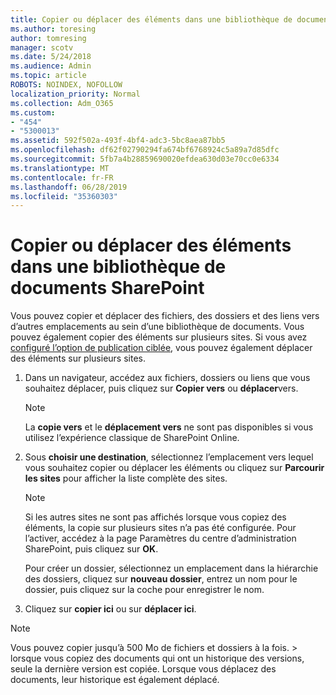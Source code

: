 ```yaml
---
title: Copier ou déplacer des éléments dans une bibliothèque de documents SharePoint
ms.author: toresing
author: tomresing
manager: scotv
ms.date: 5/24/2018
ms.audience: Admin
ms.topic: article
ROBOTS: NOINDEX, NOFOLLOW
localization_priority: Normal
ms.collection: Adm_O365
ms.custom:
- "454"
- "5300013"
ms.assetid: 592f502a-493f-4bf4-adc3-5bc8aea87bb5
ms.openlocfilehash: df62f02790294fa674bf6768924c5a89a7d85dfc
ms.sourcegitcommit: 5fb7a4b28859690020efdea630d03e70cc0e6334
ms.translationtype: MT
ms.contentlocale: fr-FR
ms.lasthandoff: 06/28/2019
ms.locfileid: "35360303"
---
```

# <a name="copy-or-move-items-in-a-sharepoint-document-library"></a>Copier ou déplacer des éléments dans une bibliothèque de documents SharePoint

Vous pouvez copier et déplacer des fichiers, des dossiers et des liens vers d’autres emplacements au sein d’une bibliothèque de documents. Vous pouvez également copier des éléments sur plusieurs sites. Si vous avez [configuré l’option de publication ciblée](https://go.microsoft.com/fwlink/?linkid=622980), vous pouvez également déplacer des éléments sur plusieurs sites.
  
1. Dans un navigateur, accédez aux fichiers, dossiers ou liens que vous souhaitez déplacer, puis cliquez sur **Copier vers** ou **déplacer**vers.

    > [!NOTE]
    > La **copie vers** et le **déplacement vers** ne sont pas disponibles si vous utilisez l’expérience classique de SharePoint Online.
  
2. Sous **choisir une destination**, sélectionnez l’emplacement vers lequel vous souhaitez copier ou déplacer les éléments ou cliquez sur **Parcourir les sites** pour afficher la liste complète des sites.

    > [!NOTE]
    > Si les autres sites ne sont pas affichés lorsque vous copiez des éléments, la copie sur plusieurs sites n’a pas été configurée. Pour l’activer, accédez à la page Paramètres du centre d’administration SharePoint, puis cliquez sur **OK**.
  
    Pour créer un dossier, sélectionnez un emplacement dans la hiérarchie des dossiers, cliquez sur **nouveau dossier**, entrez un nom pour le dossier, puis cliquez sur la coche pour enregistrer le nom.

3. Cliquez sur **copier ici** ou sur **déplacer ici**.

> [!NOTE]
> Vous pouvez copier jusqu’à 500 Mo de fichiers et dossiers à la fois. > lorsque vous copiez des documents qui ont un historique des versions, seule la dernière version est copiée. Lorsque vous déplacez des documents, leur historique est également déplacé.
  